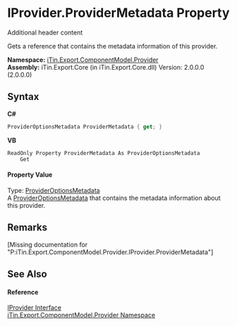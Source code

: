 # IProvider.ProviderMetadata Property 
Additional header content 

Gets a reference that contains the metadata information of this provider.

**Namespace:**&nbsp;<a href="N_iTin_Export_ComponentModel_Provider">iTin.Export.ComponentModel.Provider</a><br />**Assembly:**&nbsp;iTin.Export.Core (in iTin.Export.Core.dll) Version: 2.0.0.0 (2.0.0.0)

## Syntax

**C#**<br />
``` C#
ProviderOptionsMetadata ProviderMetadata { get; }
```

**VB**<br />
``` VB
ReadOnly Property ProviderMetadata As ProviderOptionsMetadata
	Get
```


#### Property Value
Type: <a href="T_iTin_Export_ComponentModel_Provider_ProviderOptionsMetadata">ProviderOptionsMetadata</a><br />A <a href="T_iTin_Export_ComponentModel_Provider_ProviderOptionsMetadata">ProviderOptionsMetadata</a> that contains the metadata information about this provider.

## Remarks
\[Missing <remarks> documentation for "P:iTin.Export.ComponentModel.Provider.IProvider.ProviderMetadata"\]

## See Also


#### Reference
<a href="T_iTin_Export_ComponentModel_Provider_IProvider">IProvider Interface</a><br /><a href="N_iTin_Export_ComponentModel_Provider">iTin.Export.ComponentModel.Provider Namespace</a><br />